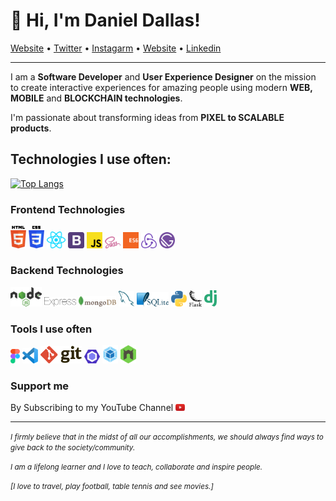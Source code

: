 # 👋 Hi, I'm Daniel Dallas!</h3>

<p align="">
    <a href="https://thedanieldallas.com/">Website</a> • 
    <a href="https://twitter.com/thedanieldallas">Twitter</a> • 
    <a href="https://instagram.com/thedanieldallas">Instagarm</a> • 
    <a href="https://thedanieldallas.com/">Website</a> • 
    <a href="https://www.linkedin.com/in/danieldallasokoye/">Linkedin</a>
  
</p>

---
I am a **Software Developer** and **User Experience Designer** on the mission to create interactive experiences for amazing people using modern **WEB, MOBILE** and **BLOCKCHAIN technologies**.

I'm passionate about transforming ideas from **PIXEL to SCALABLE products**.

## Technologies I use often:

[![Top Langs](https://github-readme-stats.vercel.app/api/top-langs/?username=DanielDallas&layout)](https://github.com/DanielDallas/github-readme-stats)

### Frontend Technologies

<div>
  <img class="img" src ="./images/html-5.svg" alt="HTML5 logo" width="5%" title='HTML5'/>
  <img class="img" src ="./images/css-3.svg" alt="CSS3 logo" width="5%" title='CSS3'/>
  <img class="img" src ="./images/react.svg" alt="react logo" width="6%" title='React'/>
  <img class="img" src ="./images/bootstrap.svg" alt="Bootstrap logo" width="5%" title='Bootstrap'/>
  <img class="img" src ="./images/javascript.svg" alt="JavaScript logo" width="5%" title='JavaScript'/>
  <img class="img" src ="./images/sass.svg" alt="Sass logo" width="5%" title='Sass'/>
  <img class="img" src ="./images/es6.svg" alt="ES6 logo" width="5%" title='ES6'/>
  <img class="img" src ="./images/redux.svg" alt="redux logo" width="5%" title='Redux'/>
  <img class="img" src ="./images/gatsby.svg" alt="Gatsby logo" width="5%" title='Gatsby'/>
<div> 

### Backend Technologies

<div>
  <img class="img" src ="./images/nodejs.svg" alt="Node logo" width="10%" title='Nodejs'/>
  <img class="img" src ="./images/express.svg" alt="express logo" width="10%" title='Express'/>
  <img class="img" src ="./images/mongodb.svg" alt="Momgodb logo" width="12%" title='MongoDB'/>
  <img class="img" src ="./images/mysql.svg" alt="mysql logo" width="5%" title='MYSQL'/>
  <img class="img" src ="./images/sqlite.svg" alt="sqlite logo" width="10%" title='sqlite'/>
  <img class="img" src ="./images/python.svg" alt="Python logo" width="5%" title='Python'/>
  <img class="img" src ="./images/flask.svg" alt="Flask logo" width="4%" title='Flask'/>
  <img class="img" src ="./images/django.svg" alt="Django logo" width="4%" title='Django'/>
</div>


### Tools I use often

<div>
  <img class="img" src ="./images/figma.svg" alt="Figma logo" width="3%" title='Figma'/>
  <img class="img" src ="./images/visual-studio-code.svg" alt="VS Code logo" width="5%" title='Visual Studio Code'/>
  <img class="img" src ="./images/git.svg" alt="Git logo" width="13%" title='Git'/>
  <img class="img" src ="./images/eslint.svg" alt="ESLint logo" width="5%" title='ESLint'/>
  <img class="img" src ="./images/webpack.svg" alt="Webpack logo" width="5%" title='Webpack'/>
  <img class="img" src ="./images/nodemon.svg" alt="Nodemon logo" width="5%" title='Nodemon'/> 
</div>
  

 ### Support me
 By Subscribing to my YouTube Channel <a href="https://www.youtube.com/channel/UCLgTyyNvyZCWdAlSuxlb8ow" target="_blank"><img class="img" src='./images/youtube.svg' alt='YouTube' width="3%"></a>

---
<small> _I firmly believe that in the midst of all our accomplishments, we should always find ways to give back to the society/community._ </small>

<small> _I am a lifelong learner and I love to teach, collaborate and inspire people._ </small>

<small> _[I love to travel, play football, table tennis and see movies.]_ </small>

<style>
    .img{
    padding: auto 4px;
}
</style>